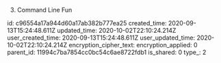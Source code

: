 03. Command Line Fun

id: c96554a17a944d60a17ab382b777ea25
created_time: 2020-09-13T15:24:48.611Z
updated_time: 2020-10-02T22:10:24.214Z
user_created_time: 2020-09-13T15:24:48.611Z
user_updated_time: 2020-10-02T22:10:24.214Z
encryption_cipher_text: 
encryption_applied: 0
parent_id: 11994c7ba7854cc0bc54c6ae8722fdb1
is_shared: 0
type_: 2